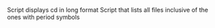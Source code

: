 Script displays cd in long format
Script that lists all files inclusive of the ones with period symbols
